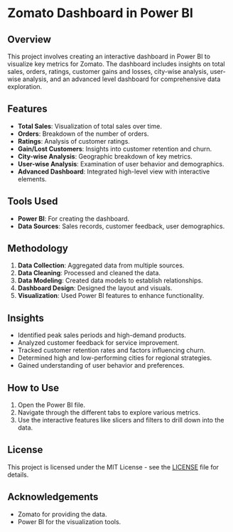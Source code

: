 # Zomato Dashboard in Power BI

## Overview

This project involves creating an interactive dashboard in Power BI to visualize key metrics for Zomato. The dashboard includes insights on total sales, orders, ratings, customer gains and losses, city-wise analysis, user-wise analysis, and an advanced level dashboard for comprehensive data exploration.

## Features

- **Total Sales**: Visualization of total sales over time.
- **Orders**: Breakdown of the number of orders.
- **Ratings**: Analysis of customer ratings.
- **Gain/Lost Customers**: Insights into customer retention and churn.
- **City-wise Analysis**: Geographic breakdown of key metrics.
- **User-wise Analysis**: Examination of user behavior and demographics.
- **Advanced Dashboard**: Integrated high-level view with interactive elements.

## Tools Used

- **Power BI**: For creating the dashboard.
- **Data Sources**: Sales records, customer feedback, user demographics.

## Methodology

1. **Data Collection**: Aggregated data from multiple sources.
2. **Data Cleaning**: Processed and cleaned the data.
3. **Data Modeling**: Created data models to establish relationships.
4. **Dashboard Design**: Designed the layout and visuals.
5. **Visualization**: Used Power BI features to enhance functionality.

## Insights

- Identified peak sales periods and high-demand products.
- Analyzed customer feedback for service improvement.
- Tracked customer retention rates and factors influencing churn.
- Determined high and low-performing cities for regional strategies.
- Gained understanding of user behavior and preferences.

## How to Use

1. Open the Power BI file.
2. Navigate through the different tabs to explore various metrics.
3. Use the interactive features like slicers and filters to drill down into the data.

## License

This project is licensed under the MIT License - see the [LICENSE](LICENSE) file for details.

## Acknowledgements

- Zomato for providing the data.
- Power BI for the visualization tools.
